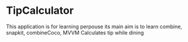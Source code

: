 # TipCalculator
This application is for learning perpouse its main aim is to learn combine, snapkit, combineCoco, MVVM
Calculates tip while dining 

